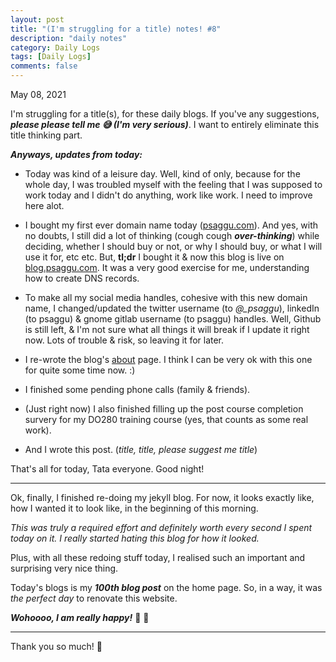 ```yaml
---
layout: post
title: "(I'm struggling for a title) notes! #8"
description: "daily notes"
category: Daily Logs
tags: [Daily Logs]
comments: false
---
```


May 08, 2021


I'm struggling for a title(s), for these daily blogs. If you've any suggestions, ***please please tell me 😅 (I'm very serious)***. I want to entirely eliminate this title thinking part. 

***Anyways, updates from today:***

- Today was kind of a leisure day. Well, kind of only, because for the whole day, I was troubled myself with the feeling that I was supposed to work today and I didn't do anything, work like work. I need to improve here alot. <!-- break -->

- I bought my first ever domain name today ([psaggu.com](blog.psaggu.com)). And yes, with no doubts, I still did a lot of thinking (cough cough ***over-thinking***) while deciding, whether I should buy or not, or why I should buy, or what I will use it for, etc etc. But, **tl;dr** I bought it & now this blog is live on [blog.psaggu.com](blog.psaggu.com). It was a very good exercise for me, understanding how to create DNS records.

- To make all my social media handles, cohesive with this new domain name, I changed/updated the twitter username (to *@_psaggu*), linkedIn (to psaggu) & gnome gitlab username (to psaggu) handles. Well, Github is still left, & I'm not sure what all things it will break if I update it right now. Lots of trouble & risk, so leaving it for later.

- I re-wrote the blog's [about](https://blog.psaggu.com/about.html) page. I think I can be very ok with this one for quite some time now. :)

- I finished some pending phone calls (family & friends).

- (Just right now) I also finished filling up the post course completion survery for my DO280 training course (yes, that counts as some real work).

- And I wrote this post. (*title, title, please suggest me title*)

That's all for today, Tata everyone. Good night!

---

Ok, finally, I finished re-doing my jekyll blog. For now, it looks exactly like, how I wanted it to look like, in the beginning of this morning.

*This was truly a required effort and definitely worth every second I spent today on it. I really started hating this blog for how it looked.*

Plus, with all these redoing stuff today, I realised such an important and surprising very nice thing.

Today's blogs is my ***100th blog post*** on the home page. So, in a way, it was *the perfect day* to renovate this website. 

***Wohoooo, I am really happy!*** 🎊 🎊

---

Thank you so much! 🙏
